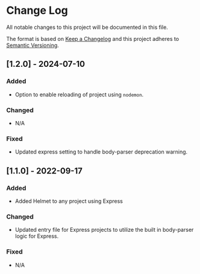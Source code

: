 # Change Log

All notable changes to this project will be documented in this file.

The format is based on [Keep a Changelog](http://keepachangelog.com/)
and this project adheres to [Semantic Versioning](http://semver.org/).

## [1.2.0] - 2024-07-10

### Added

- Option to enable reloading of project using `nodemon`.

### Changed

- N/A

### Fixed

- Updated express setting to handle body-parser deprecation warning.

## [1.1.0] - 2022-09-17

### Added

- Added Helmet to any project using Express

### Changed

- Updated entry file for Express projects to utilize the built in body-parser logic for Express.

### Fixed

- N/A
